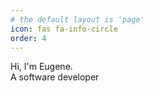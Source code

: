 ```yaml
---
# the default layout is 'page'
icon: fas fa-info-circle
order: 4
---
```


Hi, I'm Eugene.\
A software developer
